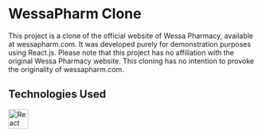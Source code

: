 # WessaPharm Clone

This project is a clone of the official website of Wessa Pharmacy, available at wessapharm.com. 
It was developed purely for demonstration purposes using React.js. 
Please note that this project has no affiliation with the original Wessa Pharmacy website. 
This cloning has no intention to provoke the originality of wessapharm.com.

## Technologies Used

<img src="https://cdn.worldvectorlogo.com/logos/react-1.svg" alt="React Logo" width="40" height="40"/>
